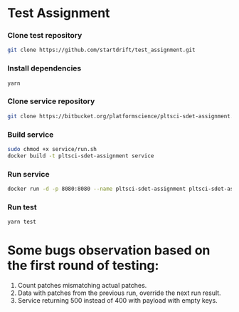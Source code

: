 # Test Assignment


### Clone test repository
```sh
git clone https://github.com/startdrift/test_assignment.git
```
### Install dependencies
```sh
yarn
```
### Clone service repository
```sh
git clone https://bitbucket.org/platformscience/pltsci-sdet-assignment.git
```
### Build service
```sh
sudo chmod +x service/run.sh
docker build -t pltsci-sdet-assignment service
```
### Run service
```sh
docker run -d -p 8080:8080 --name pltsci-sdet-assignment pltsci-sdet-assignment
```
### Run test
```sh
yarn test
```


# Some bugs observation based on the first round of testing:
1. Count patches mismatching actual patches. 
2. Data with patches from the previous run, override the next run result.
3. Service returning 500 instead of 400 with payload with empty keys.
